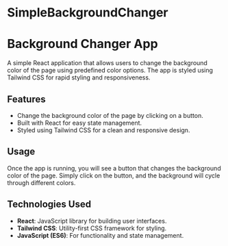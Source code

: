 # SimpleBackgroundChanger
# Background Changer App

A simple React application that allows users to change the background color of the page using predefined color options. The app is styled using Tailwind CSS for rapid styling and responsiveness.

## Features

- Change the background color of the page by clicking on a button.
- Built with React for easy state management.
- Styled using Tailwind CSS for a clean and responsive design.






## Usage

Once the app is running, you will see a button that changes the background color of the page. Simply click on the button, and the background will cycle through different colors.

## Technologies Used

- **React**: JavaScript library for building user interfaces.
- **Tailwind CSS**: Utility-first CSS framework for styling.
- **JavaScript (ES6)**: For functionality and state management.

